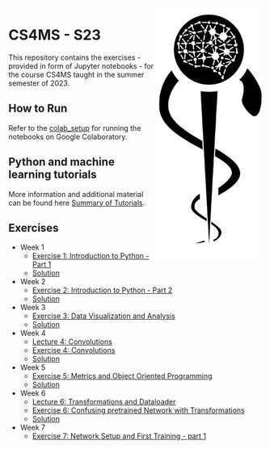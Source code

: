 <img src="images/logo_CS_MS_final.png" height="500" align="right"> 

# CS4MS - S23

This repository contains the exercises - provided in form of Jupyter notebooks - for the course CS4MS taught in the summer semester of 2023.

## How to Run

Refer to the [colab_setup](documents/colab_setup.md) for running the notebooks on Google Colaboratory.

## Python and machine learning tutorials

More information and additional material can be found here [Summary of Tutorials](documents/ListOfTutorials.md).

## Exercises
- Week 1
  - [Exercise 1: Introduction to Python - Part 1](https://colab.research.google.com/github/CS4MS/CS4MS_S23/blob/main/exercises/Exercise_1.ipynb)
  - [Solution](https://colab.research.google.com/github/CS4MS/CS4MS_S23/blob/main/solutions/Exercise_1_Solution.ipynb)
- Week 2
  - [Exercise 2: Introduction to Python - Part 2](https://colab.research.google.com/github/CS4MS/CS4MS_S23/blob/main/exercises/Exercise_2.ipynb)
  - [Solution](https://colab.research.google.com/github/CS4MS/CS4MS_S23/blob/main/solutions/Exercise_2_Solution.ipynb)
- Week 3
  - [Exercise 3: Data Visualization and Analysis](https://colab.research.google.com/github/CS4MS/CS4MS_S23/blob/main/exercises/Exercise_3.ipynb)
  - [Solution](https://colab.research.google.com/github/CS4MS/CS4MS_S23/blob/main/solutions/Exercise_3_Solution.ipynb)
- Week 4
  - [Lecture 4: Convolutions](https://colab.research.google.com/github/CS4MS/CS4MS_S23/blob/main/lectures/Lecture_4.ipynb)
  - [Exercise 4: Convolutions](https://colab.research.google.com/github/CS4MS/CS4MS_S23/blob/main/exercises/Exercise_4.ipynb)
  - [Solution](https://colab.research.google.com/github/CS4MS/CS4MS_S23/blob/main/solutions/Exercise_4_Solution.ipynb)
- Week 5
  - [Exercise 5: Metrics and Object Oriented Programming](https://colab.research.google.com/github/CS4MS/CS4MS_S23/blob/main/exercises/Exercise_5.ipynb)
  - [Solution](https://colab.research.google.com/github/CS4MS/CS4MS_S23/blob/main/solutions/Exercise_5_Solution.ipynb)
- Week 6
  - [Lecture 6: Transformations and Dataloader](https://colab.research.google.com/github/CS4MS/CS4MS_S23/blob/main/lectures/Lecture_6.ipynb)
  - [Exercise 6: Confusing pretrained Network with Transformations](https://colab.research.google.com/github/CS4MS/CS4MS_S23/blob/main/exercises/Exercise_6.ipynb) 
  - [Solution](https://colab.research.google.com/github/CS4MS/CS4MS_S23/blob/main/solutions/Exercise_6_Solution.ipynb)
- Week 7
  - [Exercise 7: Network Setup and First Training - part 1](https://colab.research.google.com/github/CS4MS/CS4MS_S23/blob/main/exercises/Exercise_7.ipynb)
<!---  - [Solution](https://colab.research.google.com/github/CS4MS/CS4MS_S23/blob/main/solutions/Exercise_7_Solution.ipynb)
- Week 8
  - [Exercise 8: Network Setup and First Training - part 2](https://colab.research.google.com/github/CS4MS/CS4MS_S23/blob/main/exercises/Exercise_8.ipynb)
  - [Solution](https://colab.research.google.com/github/CS4MS/CS4MS_S23/blob/main/solutions/Exercise_8_Solution.ipynb) -->
